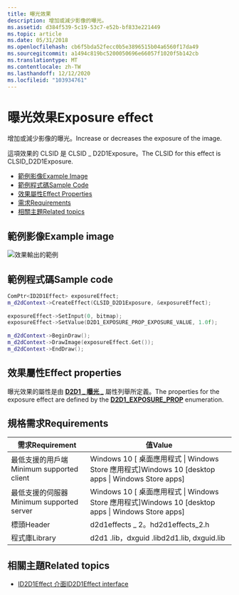 ```yaml
---
title: 曝光效果
description: 增加或減少影像的曝光。
ms.assetid: d384f539-5c19-53c7-e52b-bf833e221449
ms.topic: article
ms.date: 05/31/2018
ms.openlocfilehash: cb6f5bda52fecc0b5e3896515b04a6560f17da49
ms.sourcegitcommit: a1494c819bc5200050696e66057f1020f5b142cb
ms.translationtype: MT
ms.contentlocale: zh-TW
ms.lasthandoff: 12/12/2020
ms.locfileid: "103934761"
---
```

# <a name="exposure-effect"></a><span data-ttu-id="5f74f-103">曝光效果</span><span class="sxs-lookup"><span data-stu-id="5f74f-103">Exposure effect</span></span>

<span data-ttu-id="5f74f-104">增加或減少影像的曝光。</span><span class="sxs-lookup"><span data-stu-id="5f74f-104">Increase or decreases the exposure of the image.</span></span>

<span data-ttu-id="5f74f-105">這項效果的 CLSID 是 CLSID \_ D2D1Exposure。</span><span class="sxs-lookup"><span data-stu-id="5f74f-105">The CLSID for this effect is CLSID\_D2D1Exposure.</span></span>

-   [<span data-ttu-id="5f74f-106">範例影像</span><span class="sxs-lookup"><span data-stu-id="5f74f-106">Example Image</span></span>](#example-image)
-   [<span data-ttu-id="5f74f-107">範例程式碼</span><span class="sxs-lookup"><span data-stu-id="5f74f-107">Sample Code</span></span>](#sample-code)
-   [<span data-ttu-id="5f74f-108">效果屬性</span><span class="sxs-lookup"><span data-stu-id="5f74f-108">Effect Properties</span></span>](#effect-properties)
-   [<span data-ttu-id="5f74f-109">需求</span><span class="sxs-lookup"><span data-stu-id="5f74f-109">Requirements</span></span>](#requirements)
-   [<span data-ttu-id="5f74f-110">相關主題</span><span class="sxs-lookup"><span data-stu-id="5f74f-110">Related topics</span></span>](#related-topics)

## <a name="example-image"></a><span data-ttu-id="5f74f-111">範例影像</span><span class="sxs-lookup"><span data-stu-id="5f74f-111">Example image</span></span>

![效果輸出的範例](images/exposure-effect.png)

## <a name="sample-code"></a><span data-ttu-id="5f74f-113">範例程式碼</span><span class="sxs-lookup"><span data-stu-id="5f74f-113">Sample code</span></span>


```C++
ComPtr<ID2D1Effect> exposureEffect;
m_d2dContext->CreateEffect(CLSID_D2D1Exposure, &exposureEffect);
 
exposureEffect->SetInput(0, bitmap);
exposureEffect->SetValue(D2D1_EXPOSURE_PROP_EXPOSURE_VALUE, 1.0f);
 
m_d2dContext->BeginDraw();
m_d2dContext->DrawImage(exposureEffect.Get());
m_d2dContext->EndDraw();


```



## <a name="effect-properties"></a><span data-ttu-id="5f74f-114">效果屬性</span><span class="sxs-lookup"><span data-stu-id="5f74f-114">Effect properties</span></span>

<span data-ttu-id="5f74f-115">曝光效果的屬性是由 [**D2D1 \_ 曝光 \_**](/windows/desktop/api/d2d1effects_2/ne-d2d1effects_2-d2d1_exposure_prop) 屬性列舉所定義。</span><span class="sxs-lookup"><span data-stu-id="5f74f-115">The properties for the exposure effect are defined by the [**D2D1\_EXPOSURE\_PROP**](/windows/desktop/api/d2d1effects_2/ne-d2d1effects_2-d2d1_exposure_prop) enumeration.</span></span>

## <a name="requirements"></a><span data-ttu-id="5f74f-116">規格需求</span><span class="sxs-lookup"><span data-stu-id="5f74f-116">Requirements</span></span>



| <span data-ttu-id="5f74f-117">需求</span><span class="sxs-lookup"><span data-stu-id="5f74f-117">Requirement</span></span> | <span data-ttu-id="5f74f-118">值</span><span class="sxs-lookup"><span data-stu-id="5f74f-118">Value</span></span> |
|--------------------------|---------------------------------------------------|
| <span data-ttu-id="5f74f-119">最低支援的用戶端</span><span class="sxs-lookup"><span data-stu-id="5f74f-119">Minimum supported client</span></span> | <span data-ttu-id="5f74f-120">Windows 10 \[ 桌面應用程式 \| Windows Store 應用程式\]</span><span class="sxs-lookup"><span data-stu-id="5f74f-120">Windows 10 \[desktop apps \| Windows Store apps\]</span></span> |
| <span data-ttu-id="5f74f-121">最低支援的伺服器</span><span class="sxs-lookup"><span data-stu-id="5f74f-121">Minimum supported server</span></span> | <span data-ttu-id="5f74f-122">Windows 10 \[ 桌面應用程式 \| Windows Store 應用程式\]</span><span class="sxs-lookup"><span data-stu-id="5f74f-122">Windows 10 \[desktop apps \| Windows Store apps\]</span></span> |
| <span data-ttu-id="5f74f-123">標頭</span><span class="sxs-lookup"><span data-stu-id="5f74f-123">Header</span></span>                   | <span data-ttu-id="5f74f-124">d2d1effects \_ 2。h</span><span class="sxs-lookup"><span data-stu-id="5f74f-124">d2d1effects\_2.h</span></span>                                  |
| <span data-ttu-id="5f74f-125">程式庫</span><span class="sxs-lookup"><span data-stu-id="5f74f-125">Library</span></span>                  | <span data-ttu-id="5f74f-126">d2d1 .lib，dxguid .lib</span><span class="sxs-lookup"><span data-stu-id="5f74f-126">d2d1.lib, dxguid.lib</span></span>                              |


## <a name="related-topics"></a><span data-ttu-id="5f74f-127">相關主題</span><span class="sxs-lookup"><span data-stu-id="5f74f-127">Related topics</span></span>

* [<span data-ttu-id="5f74f-128">ID2D1Effect 介面</span><span class="sxs-lookup"><span data-stu-id="5f74f-128">ID2D1Effect interface</span></span>](/windows/desktop/api/d2d1_1/nn-d2d1_1-id2d1effect)





